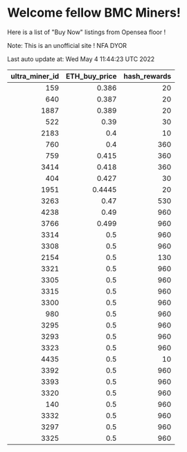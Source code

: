 # Welcome fellow BMC Miners!
Here is a list of "Buy Now" listings from Opensea floor !

Note: This is an unofficial site ! NFA DYOR


Last auto update at: Wed May  4 11:44:23 UTC 2022


|   ultra_miner_id |   ETH_buy_price |   hash_rewards |
|-----------------:|----------------:|---------------:|
|              159 |          0.386  |             20 |
|              640 |          0.387  |             20 |
|             1887 |          0.389  |             20 |
|              522 |          0.39   |             30 |
|             2183 |          0.4    |             10 |
|              760 |          0.4    |            360 |
|              759 |          0.415  |            360 |
|             3414 |          0.418  |            360 |
|              404 |          0.427  |             30 |
|             1951 |          0.4445 |             20 |
|             3263 |          0.47   |            530 |
|             4238 |          0.49   |            960 |
|             3766 |          0.499  |            960 |
|             3314 |          0.5    |            960 |
|             3308 |          0.5    |            960 |
|             2154 |          0.5    |            130 |
|             3321 |          0.5    |            960 |
|             3305 |          0.5    |            960 |
|             3315 |          0.5    |            960 |
|             3300 |          0.5    |            960 |
|              980 |          0.5    |            960 |
|             3295 |          0.5    |            960 |
|             3293 |          0.5    |            960 |
|             3323 |          0.5    |            960 |
|             4435 |          0.5    |             10 |
|             3392 |          0.5    |            960 |
|             3393 |          0.5    |            960 |
|             3320 |          0.5    |            960 |
|              140 |          0.5    |            960 |
|             3332 |          0.5    |            960 |
|             3297 |          0.5    |            960 |
|             3325 |          0.5    |            960 |